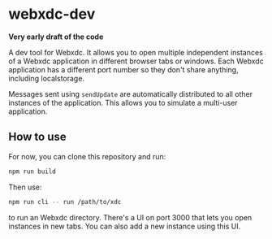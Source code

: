 # webxdc-dev

**Very early draft of the code**

A dev tool for Webxdc. It allows you to open multiple independent instances of
a Webxdc application in different browser tabs or windows. Each Webxdc
application has a different port number so they don't share anything, including
localstorage.

Messages sent using `sendUpdate` are automatically distributed to all other
instances of the application. This allows you to simulate a multi-user
application.

## How to use

For now, you can clone this repository and run:

```sh
npm run build
```

Then use:

```sh
npm run cli -- run /path/to/xdc
```

to run an Webxdc directory. There's a UI on port 3000 that lets you open
instances in new tabs. You can also add a new instance using this UI.
